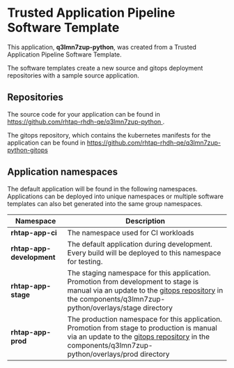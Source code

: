 # Trusted Application Pipeline Software Template

This application, **q3lmn7zup-python**, was created from a Trusted Application Pipeline Software Template.

The software templates create a new source and gitops deployment repositories with a sample source application. 

## Repositories

The source code for your application can be found in [https://github.com/rhtap-rhdh-qe/q3lmn7zup-python ](https://github.com/rhtap-rhdh-qe/q3lmn7zup-python ).
 
The gitops repository, which contains the kubernetes manifests for the application can be found in 
[https://github.com/rhtap-rhdh-qe/q3lmn7zup-python-gitops ](https://github.com/rhtap-rhdh-qe/q3lmn7zup-python-gitops ) 

## Application namespaces 

The default application will be found in the following namespaces. Applications can be deployed into unique namespaces or multiple software templates can also bet generated into the same group namespaces.  

|  Namespace   |  Description   |  
| -------- | -------- |
| **rhtap-app-ci** | The namespace used for CI workloads |
| **rhtap-app-development** | The default application during development. Every build will be deployed to this namespace for testing. |
| **rhtap-app-stage** | The staging namespace for this application. Promotion from development to stage is manual via an update to the [gitops repository](https://github.com/rhtap-rhdh-qe/q3lmn7zup-python-gitops ) in the components/q3lmn7zup-python/overlays/stage directory |
| **rhtap-app-prod** | The production namespace for this application. Promotion from stage to production is manual via an update to the [gitops repository](https://github.com/rhtap-rhdh-qe/q3lmn7zup-python-gitops ) in the components/q3lmn7zup-python/overlays/prod directory |